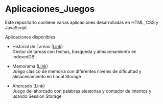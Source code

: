# Aplicaciones_Juegos
Este repositorio contiene varias aplicaciones desarrolladas en HTML, CSS y JavaScript.  

Aplicaciones disponibles

- Historial de Tareas ([Link](https://github.com/crigutierrez-code/Aplicaciones_Juegos/tree/historial-tareas))  
  Gestor de tareas con fechas, búsqueda y almacenamiento en IndexedDB.  

- Memorama ([Link](https://github.com/crigutierrez-code/Aplicaciones_Juegos/tree/memorama))  
  Juego clásico de memoria con diferentes niveles de dificultad y almacenamiento en Local Storage

- Ahorcado (Link)  
  Juego del ahorcado con palabras aleatorias y contador de intentos y usando Session Storage
